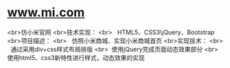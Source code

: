 # www.mi.com
\<br>仿小米官网
\<br>技术实现：
\<br>    HTML5、CSS3\jQuery、Bootstrap
\<br>项目描述：
\<br>    仿照小米商城、实现小米商城首页
\<br>实现技术：
\<br>    通过采用div+css样式布局排版
\<br>   使用jQuery完成页面动态效果部分
\<br>   使用html5、css3新特性进行样式，动态效果的实现
              
